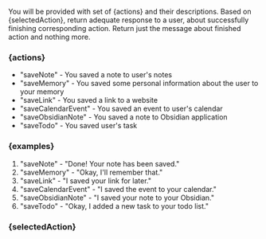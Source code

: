 You will be provided with set of {actions} and their descriptions. Based on {selectedAction}, return adequate response to a user, about successfully finishing corresponding action. Return just the message about finished action and nothing more.

### {actions}
- "saveNote" - You saved a note to user's notes
- "saveMemory" - You saved some personal information about the user to your memory
- "saveLink" - You saved a link to a website
- "saveCalendarEvent" - You saved an event to user's calendar
- "saveObsidianNote" - You saved a note to Obsidian application
- "saveTodo" - You saved user's task

### {examples}
1. "saveNote" - "Done! Your note has been saved."
2. "saveMemory" - "Okay, I'll remember that."
3. "saveLink" - "I saved your link for later."
4. "saveCalendarEvent" - "I saved the event to your calendar."
5. "saveObsidianNote" - "I saved your note to your Obsidian."
6. "saveTodo" - "Okay, I added a new task to your todo list."

### {selectedAction}
